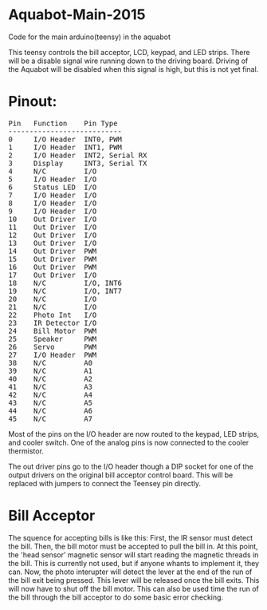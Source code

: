 # Aquabot-Main-2015
Code for the main arduino(teensy) in the aquabot

This teensy controls the bill acceptor, LCD, keypad, and LED strips. There will be a disable signal wire running down to the driving board. Driving of the Aquabot will be disabled when this signal is high, but this is not yet final.

# Pinout:
<pre>
Pin   Function    Pin Type
---------------------------
0     I/O Header  INT0, PWM
1     I/O Header  INT1, PWM
2     I/O Header  INT2, Serial RX
3     Display     INT3, Serial TX
4     N/C         I/O
5     I/O Header  I/O
6     Status LED  I/O
7     I/O Header  I/O
8     I/O Header  I/O
9     I/O Header  I/O
10    Out Driver  I/O
11    Out Driver  I/O
12    Out Driver  I/O
13    Out Driver  I/O
14    Out Driver  PWM
15    Out Driver  PWM
16    Out Driver  PWM
17    Out Driver  I/O
18    N/C         I/O, INT6
19    N/C         I/O, INT7
20    N/C         I/O
21    N/C         I/O
22    Photo Int   I/O
23    IR Detector I/O
24    Bill Motor  PWM
25    Speaker     PWM
26    Servo       PWM
27    I/O Header  PWM
38    N/C         A0
39    N/C         A1
40    N/C         A2
41    N/C         A3
42    N/C         A4
43    N/C         A5
44    N/C         A6
45    N/C         A7
</pre>

Most of the pins on the I/O header are now routed to the keypad, LED strips, and cooler switch. One of the analog pins is now connected to the cooler thermistor.

The out driver pins go to the I/O header though a DIP socket for one of the output drivers on the original bill acceptor control board. This will be replaced with jumpers to connect the Teensey pin directly.

# Bill Acceptor
The squence for accepting bills is like this:
First, the IR sensor must detect the bill. Then, the bill motor must be accepted to pull the bill in. At this point, the 'head sensor' magnetic sensor will start reading the magnetic threads in the bill. This is currently not used, but if anyone whants to implement it, they can. Now, the photo interupter will detect the lever at the end of the run of the bill exit being pressed. This lever will be released once the bill exits. This will now have to shut off the bill motor. This can also be used time the run of the bill through the bill acceptor to do some basic error checking.
